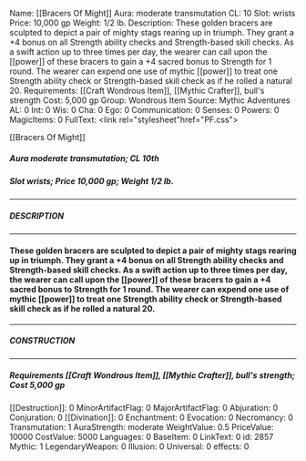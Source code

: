 Name: [[Bracers Of Might]]
Aura: moderate transmutation
CL: 10
Slot: wrists
Price: 10,000 gp
Weight: 1/2 lb.
Description: These golden bracers are sculpted to depict a pair of mighty stags rearing up in triumph. They grant a +4 bonus on all Strength ability checks and Strength-based skill checks. As a swift action up to three times per day, the wearer can call upon the [[power]] of these bracers to gain a +4 sacred bonus to Strength for 1 round. The wearer can expend one use of mythic [[power]] to treat one Strength ability check or Strength-based skill check as if he rolled a natural 20.
Requirements: [[Craft Wondrous Item]], [[Mythic Crafter]], bull's strength
Cost: 5,000 gp
Group: Wondrous Item
Source: Mythic Adventures
AL: 0
Int: 0
Wis: 0
Cha: 0
Ego: 0
Communication: 0
Senses: 0
Powers: 0
MagicItems: 0
FullText: <link rel="stylesheet"href="PF.css"><div class="heading"><p class="alignleft">[[Bracers Of Might]]</p><div style="clear: both;"></div></div><div><h5><b>Aura </b>moderate transmutation; <b>CL </b>10th</h5><h5><b>Slot </b>wrists; <b>Price </b>10,000 gp; <b>Weight </b>1/2 lb.</h5></div><hr/><div><h5><b>DESCRIPTION</b></h5></div><hr/><div><h4><p>These golden bracers are sculpted to depict a pair of mighty stags rearing up in triumph. They grant a +4 bonus on all Strength ability checks and Strength-based skill checks. As a swift action up to three times per day, the wearer can call upon the [[power]] of these bracers to gain a +4 sacred bonus to Strength for 1 round. The wearer can expend one use of mythic [[power]] to treat one Strength ability check or Strength-based skill check as if he rolled a natural 20.</p></h4></div><hr/><div><h5><b>CONSTRUCTION</b></h5></div><hr/><div><h5><b>Requirements </b>[[Craft Wondrous Item]], [[Mythic Crafter]], <i>bull's strength</i>; <b>Cost </b>5,000 gp</h5></div>
[[Destruction]]: 0
MinorArtifactFlag: 0
MajorArtifactFlag: 0
Abjuration: 0
Conjuration: 0
[[Divination]]: 0
Enchantment: 0
Evocation: 0
Necromancy: 0
Transmutation: 1
AuraStrength: moderate
WeightValue: 0.5
PriceValue: 10000
CostValue: 5000
Languages: 0
BaseItem: 0
LinkText: 0
id: 2857
Mythic: 1
LegendaryWeapon: 0
Illusion: 0
Universal: 0
effects: 0
